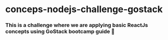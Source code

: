 # conceps-nodejs-challenge-gostack

### This is a challenge where we are applying basic ReactJs concepts using GoStack bootcamp guide 🚀


